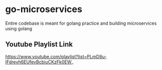 # go-microservices
Entire codebase is meant for golang practice and building microservices using golang


## Youtube Playlist Link
https://www.youtube.com/playlist?list=PLmD8u-IFdreyh6EUfevBcbiuCKzFk0EW_